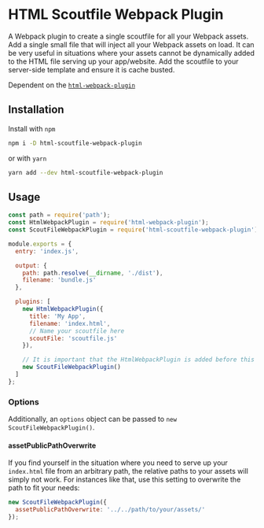 # HTML Scoutfile Webpack Plugin

A Webpack plugin to create a single scoutfile for all your Webpack assets. Add a single small file that will inject all
your Webpack assets on load. It can be very useful in situations where your assets cannot be dynamically added to the
HTML file serving up your app/website. Add the scoutfile to your server-side template and ensure it is cache busted.

<!-- Blog post for this plugin coming... -->

Dependent on the [`html-webpack-plugin`](https://github.com/ampedandwired/html-webpack-plugin)

## Installation

Install with `npm`

```bash
npm i -D html-scoutfile-webpack-plugin
```

or with `yarn`

```bash
yarn add --dev html-scoutfile-webpack-plugin
```

## Usage

```javascript
const path = require('path');
const HtmlWebpackPlugin = require('html-webpack-plugin');
const ScoutFileWebpackPlugin = require('html-scoutfile-webpack-plugin');

module.exports = {
  entry: 'index.js',

  output: {
    path: path.resolve(__dirname, './dist'),
    filename: 'bundle.js'
  },

  plugins: [
    new HtmlWebpackPlugin({
      title: 'My App',
      filename: 'index.html',
      // Name your scoutfile here
      scoutFile: 'scoutfile.js'
    }),

    // It is important that the HtmlWebpackPlugin is added before this plugin
    new ScoutFileWebpackPlugin()
  ]
};
```

### Options

Additionally, an `options` object can be passed to `new ScoutFileWebpackPlugin()`.

#### assetPublicPathOverwrite

If you find yourself in the situation where you need to serve up your `index.html` file from an arbitrary path, the relative paths to your assets will simply not work. For instances like that, use this setting to overwrite the path to fit your needs:

```javascript
new ScoutFileWebpackPlugin({
  assetPublicPathOverwrite: '../../path/to/your/assets/'
});
```
